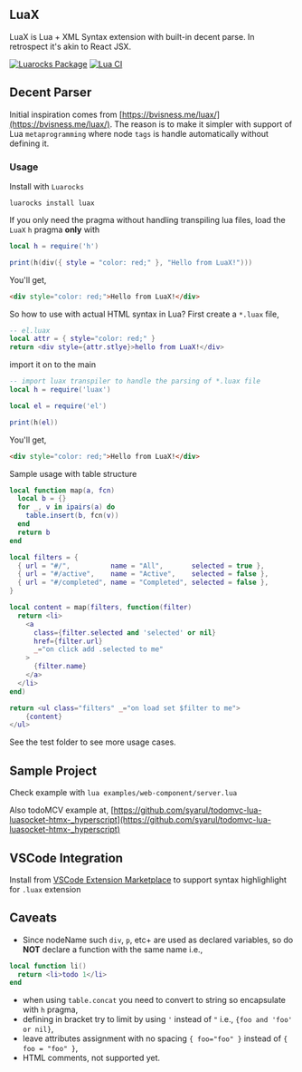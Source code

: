 ## LuaX

LuaX is Lua + XML Syntax extension with built-in decent parse. In retrospect it's akin to React JSX.

<a href="https://luarocks.org/modules/syarul/luax" rel="nofollow"><img alt="Luarocks Package" src="https://img.shields.io/badge/Luarocks-1.1.0-blue.svg" style="max-width:100%;"></a>
[![Lua CI](https://github.com/syarul/luax/actions/workflows/lua.yml/badge.svg)](https://github.com/syarul/luax/actions/workflows/lua.yml)

## Decent Parser
Initial inspiration comes from [https://bvisness.me/luax/](https://bvisness.me/luax/). The reason is to make it simpler with support of Lua `metaprogramming` where node `tags` is handle automatically without defining it.

### Usage

Install with `Luarocks`

`luarocks install luax`

If you only need the pragma without handling transpiling lua files, load the `LuaX` `h` pragma **only** with
```lua
local h = require('h')

print(h(div({ style = "color: red;" }, "Hello from LuaX!")))
```

You'll get,

```html
<div style="color: red;">Hello from LuaX!</div>
```
So how to use with actual HTML syntax in Lua? First create a `*.luax` file,

```lua
-- el.luax
local attr = { style="color: red;" }
return <div style={attr.stlye}>hello from LuaX!</div>
```

import it on to the main
```lua
-- import luax transpiler to handle the parsing of *.luax file
local h = require('luax')

local el = require('el')

print(h(el))
```

You'll get,

```html
<div style="color: red;">Hello from LuaX!</div>
```

Sample usage with table structure

```lua
local function map(a, fcn)
  local b = {}
  for _, v in ipairs(a) do
    table.insert(b, fcn(v))
  end
  return b
end

local filters = {
  { url = "#/",          name = "All",       selected = true },
  { url = "#/active",    name = "Active",    selected = false },
  { url = "#/completed", name = "Completed", selected = false },
}

local content = map(filters, function(filter)
  return <li>
    <a
      class={filter.selected and 'selected' or nil}
      href={filter.url}
      _="on click add .selected to me"
    >
      {filter.name}
    </a>
  </li>
end)

return <ul class="filters" _="on load set $filter to me">
    {content}
</ul>
```

See the test folder to see more usage cases.

## Sample Project

Check example with `lua examples/web-component/server.lua`

Also todoMCV example at,
[https://github.com/syarul/todomvc-lua-luasocket-htmx-_hyperscript](https://github.com/syarul/todomvc-lua-luasocket-htmx-_hyperscript)

## VSCode Integration
Install from [VSCode Extension Marketplace](https://marketplace.visualstudio.com/items?itemName=syarul.luax-syntax-highlighter) to support syntax highlighlight for `.luax` extension

## Caveats

- Since nodeName such `div`, `p`, etc+ are used as declared variables, so do **NOT** declare a function with the same name i.e.,

```lua
local function li()
  return <li>todo 1</li>
end

```
- when using `table.concat` you need to convert to string so encapsulate with `h` pragma,
- defining in bracket try to limit by using `'` instead of `"` i.e., `{foo and 'foo' or nil}`,
- leave attributes assignment with no spacing `{ foo="foo" }` instead of `{ foo = "foo" }`,
- <!--> HTML comments, not supported yet.